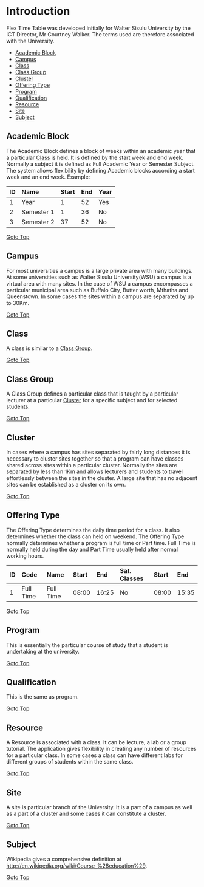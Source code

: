 # Introduction #
Flex Time Table was developed initially for Walter Sisulu University by the ICT Director, Mr Courtney Walker.  The terms used are therefore associated with the University.


  * [Academic Block](#Academic_Block.md)
  * [Campus](#Campus.md)
  * [Class](#Class.md)
  * [Class Group](#Class_Group.md)
  * [Cluster](#Cluster.md)
  * [Offering Type](#Offering_Type.md)
  * [Program](#Program.md)
  * [Qualification](#Qualification.md)
  * [Resource](#Resource.md)
  * [Site](#Site.md)
  * [Subject](#Subject.md)

## Academic Block ##
The Academic Block defines a block of weeks within an academic year that a particular [Class](#Class.md) is held.  It is defined by the start week and end week. Normally a subject it is defined as Full Academic Year or Semester Subject. The system allows flexibility by defining Academic blocks according a start week and an end week. Example:

|**ID**|**Name**|**Start**|**End**|**Year**|
|:-----|:-------|:--------|:------|:-------|
|1 |Year|1 |52|Yes|
|2 |Semester 1|1 |36|No|
|3 |Semester 2|37|52|No|

[Goto Top](#Introduction.md)
## Campus ##
For most universities a campus is a large private area with many buildings. At some universities such as Walter Sisulu University(WSU) a campus is a virtual area with many sites. In the case of WSU a campus encompasses a particular municipal area such as Buffalo City, Butter worth, Mthatha and Queenstown. In some cases the sites within a campus are separated by up to 30Km.

[Goto Top](#Introduction.md)
## Class ##
A class is similar to a [Class Group](#Class_Group.md).

[Goto Top](#Introduction.md)
## Class Group ##
A Class Group defines a particular class that is taught by a particular lecturer at a particular [Cluster](#Cluster.md) for a specific subject and for selected students.

[Goto Top](#Introduction.md)
## Cluster ##
In cases where a campus has sites separated by fairly long distances it is necessary to cluster sites together so that a program can have classes shared across sites within a particular cluster. Normally the sites are separated by less than 1Km and allows lecturers and students to travel effortlessly between the sites in the cluster. A large site that has no adjacent sites can be established as a cluster on its own.

[Goto Top](#Introduction.md)
## Offering Type ##
The Offering Type determines the daily time period for a class. It also determines whether the class can held on weekend. The Offering Type normally determines whether a program is full time or Part time.  Full Time is normally held during the day and Part Time usually held after normal working hours.

|ID|	Code|	Name|	Start	|End|	Sat. Classes	|Start	|End|
|:-|:----|:----|:------|:--|:-------------|:-----|:--|
|1 | Full Time |Full Time|08:00|16:25|No| 	08:00 |	15:35|

[Goto Top](#Introduction.md)
## Program ##
This is essentially the particular course of study that a student is undertaking at the university.

[Goto Top](#Introduction.md)
## Qualification ##
This is the same as program.

[Goto Top](#Introduction.md)
## Resource ##
A Resource is associated with a class.  It can be lecture, a lab or a group tutorial.  The application gives flexibility in creating any number of resources for a particular class.   In some cases a class can have different labs for different groups of students within the same class.

[Goto Top](#Introduction.md)
## Site ##
A site is particular branch of the University. It is a part of a campus as well as a part of a cluster and some cases it can constitute a cluster.

[Goto Top](#Introduction.md)
## Subject ##
Wikipedia gives a comprehensive definition at http://en.wikipedia.org/wiki/Course_%28education%29.

[Goto Top](#Introduction.md)